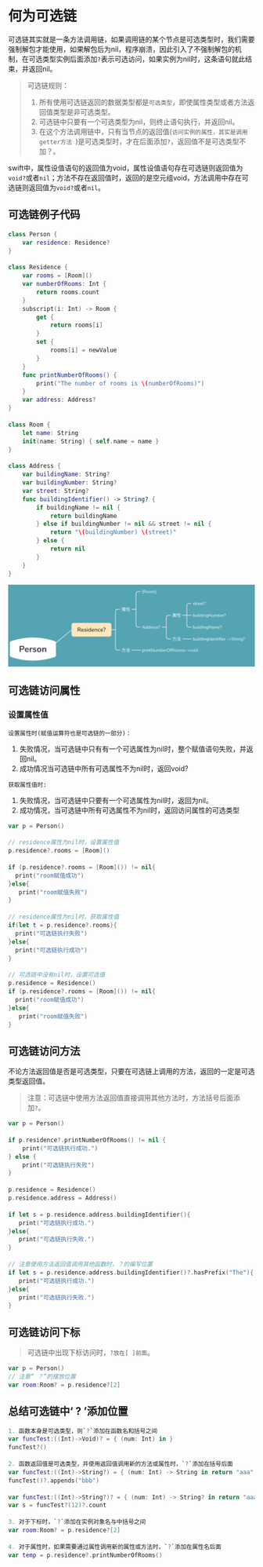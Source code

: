 # 何为可选链

可选链其实就是一条方法调用链，如果调用链的某个节点是可选类型时，我们需要强制解包才能使用，如果解包后为nil，程序崩溃，因此引入了不强制解包的机制，在可选类型实例后面添加`?`表示可选访问，如果实例为nil时，这条语句就此结束，并返回nil。

>可选链规则：
>
>1. 所有使用可选链返回的数据类型都是`可选类型`，即使属性类型或者方法返回值类型是非可选类型。
>2. 可选链中只要有一个可选类型为nil，则终止语句执行，并返回nil。
>3. 在这个方法调用链中，只有当节点的返回值(`访问实例的属性，其实是调用getter方法 `)是可选类型时，才在后面添加`?`，返回值不是可选类型不加？。



swift中，属性设值语句的返回值为void，属性设值语句存在可选链则返回值为`void?`或者`nil`；方法不存在返回值时，返回的是空元组void，方法调用中存在可选链则返回值为`void?`或者`nil`。



## 可选链例子代码

```swift
class Person {
    var residence: Residence?
}

class Residence {
    var rooms = [Room]()
    var numberOfRooms: Int {
        return rooms.count
    }
    subscript(i: Int) -> Room {
        get {
            return rooms[i]
        }
        set {
            rooms[i] = newValue
        }
    }
    func printNumberOfRooms() {
        print("The number of rooms is \(numberOfRooms)")
    }
    var address: Address?
}

class Room {
    let name: String
    init(name: String) { self.name = name }
}

class Address {
    var buildingName: String?
    var buildingNumber: String?
    var street: String?
    func buildingIdentifier() -> String? {
        if buildingName != nil {
            return buildingName
        } else if buildingNumber != nil && street != nil {
            return "\(buildingNumber) \(street)"
        } else {
            return nil
        }
    }
}
```

<img src="media/swift可选链/image-20200418114440261.png">

## 可选链访问属性



### 设置属性值

`设置属性时(赋值运算符也是可选链的一部分)：`

1. 失败情况，当可选链中只有有一个可选属性为nil时，整个赋值语句失败，并返回nil。
2. 成功情况当可选链中所有可选属性不为nil时，返回void?

`获取属性值时:`

1. 失败情况，当可选链中只要有一个可选属性为nil时，返回为nil。
2. 成功情况，当可选链中所有可选属性不为nil时，返回访问属性的可选类型

```swift
var p = Person()

// residence属性为nil时，设置属性值
p.residence?.rooms = [Room]()

if (p.residence?.rooms = [Room]()) != nil{
  print("room赋值成功")
}else{
   print("room赋值失败")
}

// residence属性为nil时，获取属性值
if(let t = p.residence?.rooms){
  print("可选链执行失败")
}else{
  print("可选链执行成功")
}

// 可选链中没有nil时，设置可选值
p.residence = Residence()
if (p.residence?.rooms = [Room]()) != nil{
  print("room赋值成功")
}else{
   print("room赋值失败")
}

```



## 可选链访问方法

不论方法返回值是否是可选类型，只要在可选链上调用的方法，返回的一定是可选类型返回值。

> 注意：可选链中使用方法返回值直接调用其他方法时，方法括号后面添加`?`。

```swift
var p = Person()

if p.residence?.printNumberOfRooms() != nil {
    print("可选链执行成功.")
} else {
    print("可选链执行失败")
}

p.residence = Residence()
p.residence.address = Address()

if let s = p.residence.address.buildingIdentifier(){
   print("可选链执行成功.")
}else{
   print("可选链执行失败.")
}

// 注意使用方法返回值调用其他函数时，？的编写位置
if let s = p.residence.address.buildingIdentifier()?.hasPrefix("The"){
   print("可选链执行成功.")
}else{
   print("可选链执行失败.")
}

```



## 可选链访问下标

> 可选链中出现下标访问时，`?放在[ ]前面`。

```swift
var p = Person()
// 注意“ ？”的摆放位置
var room:Room? = p.residence?[2]
```



## 总结可选链中‘ ? ’添加位置

```swift
1. 函数本身是可选类型，则`?`添加在函数名和括号之间
var funcTest:((Int)->Void)? = { (num: Int) in }
funcTest?()

2. 函数返回值是可选类型，并使用返回值调用新的方法或属性时，`?`添加在括号后面
var funcTest:((Int)->String?) = { (num: Int) -> String in return "aaa" }
funcTest()?.appends("bbb")

var funcTest:((Int)->String?)? = { (num: Int) -> String? in return "aaa" }
var s = funcTest?(12)?.count

3. 对于下标时，`?`添加在实例对象名与中括号之间
var room:Room? = p.residence?[2]

4. 对于属性时，如果需要通过属性调用新的属性或方法时，`?`添加在属性名后面
var temp = p.residence?.printNumberOfRooms()

```



